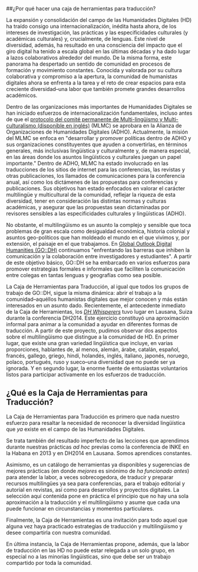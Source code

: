 ##¿Por qué hacer una caja de herramientas para traducción?

La expansión y consolidación del campo de las Humanidades Digitales (HD) ha traído consigo una internacionalización, inédita hasta ahora, de los intereses de investigación, las prácticas y las especificidades culturales (y académicas culturales) y, crucialmente, de lenguas. Este nivel de diversidad, además, ha resultado en una consciencia del impacto que el giro digital ha tenido a escala global en las últimas décadas y ha dado lugar a lazos colaborativos alrededor del mundo. De la misma forma, este panorama ha despertado un sentido de comunidad en procesos de formación y movimiento constantes. Conocida y valorada por su cultura colaborativa y compromiso a la apertura, la comunidad de humanistas digitales ahora se enfrenta a la tarea y el reto de crear espacios para esta creciente diversidad–una labor que también promete grandes desarrollos académicos.

Dentro de las organizaciones más importantes de Humanidades Digitales se han iniciado esfuerzos de internacionalización fundamentales, incluso antes de que el [protocolo del comité permanente de Multi-lingüismo y Multi-culturalismo (disponible en inglés)](http://adho.org/administration/multi-lingualism-multi-culturalism/revised-protocol-standing-committee-multi) (MLMC) se aprobara en la Alianza de Organizaciones de Humanidades Digitales (ADHO). Actualmente, la misión del MLMC se enfoca en "desarrollar y promover políticas dentro de ADHO y sus organizaciones constituyentes que ayuden a convertirlas, en términos generales, más inclusivas lingüística y culturalmente y, de manera especial, en las áreas donde los asuntos lingüísticos y culturales juegan un papel importante." Dentro de ADHO, MLMC ha estado involucrado en las traducciones de los sitios de internet para las conferencias, las revistas y otras publicaciones, los llamados de comunicaciones para la conferencia anual, así como los dictámenes de las propuestas para conferencias y publicaciones. Sus objetivos han estado enfocados en valorar el carácter multilingüe y multicultural de la comunidad, reflejar la riqueza de esta diversidad, tener en consideración las distintas normas y culturas académicas, y asegurar que las propuestas sean dictaminadas por revisores sensibles a las especificidades culturales y lingüísticas (ADHO). 

No obstante, el multilingüismo es un asunto la complejo y sensible que toca problemas de gran escala como desigualdad económica, historia colonial y asuntos geo-políticos que han moldeado el mundo en el que vivimos y, por extensión, el paisaje en el que trabajamos. En [Global Outlook Digital Humanities (GO::DH)](http://www.globaloutlookdh.org) continuamos "enfrentando las barreras que inhiben la comunicación y la colaboración entre investigadores y estudiantes". A partir de este objetivo básico, GO::DH se ha embarcado en varios esfuerzos para promover estrategias formales e informales que faciliten la comunicación entre colegas en tantas lenguas y geografías como sea posible.

La Caja de Herramientas para Traducción, al igual que todos los grupos de trabajo de GO::DH, sigue la misma dinámica: abrir el trabajo a la comunidad–aquéllos humanistas digitales que mejor conocen y más están interesados en un asunto dado. Recientemente, el antecedente inmediato de la Caja de Herramientas, los [*DH Whisperers*](http://elikaortega.net/2014/07/21/dhwhisperer/) tuvo lugar en Lausana, Suiza durante la conferencia DH2014. Este ejercicio constituyó una aproximación informal para animar a la comunidad a ayudar en diferentes formas de traducción. A partir de este proyecto, pudimos observar dos aspectos sobre el multilingüismo que distingue a la comunidad de HD. En primer lugar, que existe una gran variedad lingüística que incluye, en varias proporciones, hablantes de, al menos, alemán, árabe, catalán, español, francés, gallego, griego, hindi, holandés, inglés, italiano, japonés, noruego, polaco, portugués, ruso y sueco–una diversidad que no puede ser ya ignorada. Y en segundo lugar, la enorme fuente de entusiastas voluntarios listos para participar activamente en los esfuerzos de traducción.


## ¿Qué es la Caja de Herramientas para Traducción?


La Caja de Herramientas para Traducción es primero que nada nuestro esfuerzo para resaltar la necesidad de reconocer la diversidad lingüística que *ya* existe en el campo de las Humanidades Digitales.

Se trata también del resultado imperfecto de las lecciones que aprendimos durante nuestras prácticas *ad hoc* previas como la conferencia de INKE en la Habana en 2013 y en DH2014 en Lausana. Somos aprendices constantes. 

Asimismo, es un catálogo de herramientas ya disponibles y sugerencias de mejores prácticas (en donde *mejores* es sinónimo de *ha funcionado antes*) para atender la labor, a veces sobrecogedora, de traducir y preparar recursos multilingües ya sea para conferencias, para el trabajo editorial y autorial en revistas, así como para desarrollos y proyectos digitales. La selección aquí contenida pone en práctica el principio que no hay una sola aproximación a la traducción y el multilingüismo y asume que cada una puede funcionar en circunstancias y momentos particulares.


Finalmente, la Caja de Herramientas es una invitación para todo aquel que alguna vez haya practicado estrategias de traducción y multilingüismo y desee compartirla con nuestra comunidad. 

En última instancia, la Caja de Herramientas propone, además, que la labor de traducción en las HD no puede estar relegada a un solo grupo, en especial no a las minorías lingüísticas, sino que debe ser un trabajo compartido por toda la comunidad.